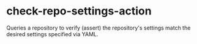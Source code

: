 # check-repo-settings-action
Queries a repository to verify (assert) the repository's settings match the desired settings specified via YAML.
